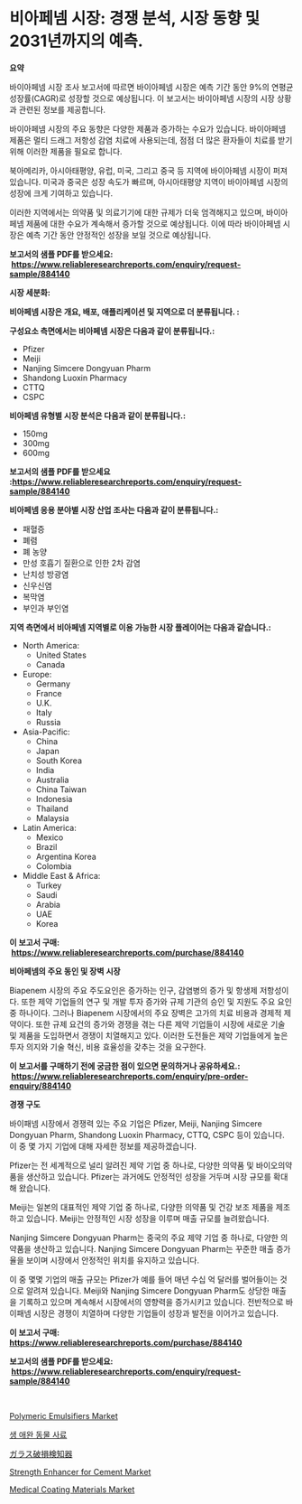 <p><h1>비아페넴 시장: 경쟁 분석, 시장 동향 및 2031년까지의 예측.</h1></p><p><strong>요약</strong></p>
<p><p>바이아페넴 시장 조사 보고서에 따르면 바이아페넴 시장은 예측 기간 동안 9%의 연평균 성장률(CAGR)로 성장할 것으로 예상됩니다. 이 보고서는 바이아페넴 시장의 시장 상황과 관련된 정보를 제공합니다.</p><p>바이아페넴 시장의 주요 동향은 다양한 제품과 증가하는 수요가 있습니다. 바이아페넴 제품은 멀티 드래그 저항성 감염 치료에 사용되는데, 점점 더 많은 환자들이 치료를 받기 위해 이러한 제품을 필요로 합니다.</p><p>북아메리카, 아시아태평양, 유럽, 미국, 그리고 중국 등 지역에 바이아페넴 시장이 퍼져 있습니다. 미국과 중국은 성장 속도가 빠르며, 아시아태평양 지역이 바이아페넴 시장의 성장에 크게 기여하고 있습니다.</p><p>이러한 지역에서는 의약품 및 의료기기에 대한 규제가 더욱 엄격해지고 있으며, 바이아페넴 제품에 대한 수요가 계속해서 증가할 것으로 예상됩니다. 이에 따라 바이아페넴 시장은 예측 기간 동안 안정적인 성장을 보일 것으로 예상됩니다.</p></p>
<p><strong>보고서의 샘플 PDF를 받으세요: &nbsp;<a href="https://www.reliableresearchreports.com/enquiry/request-sample/884140">https://www.reliableresearchreports.com/enquiry/request-sample/884140</a></strong></p>
<p><strong>시장 세분화:</strong></p>
<p><strong> 비아페넴 시장은 개요, 배포, 애플리케이션 및 지역으로 더 분류됩니다. :</strong></p>
<p><strong>구성요소 측면에서는 비아페넴 시장은 다음과 같이 분류됩니다.:</strong></p>
<p><ul><li>Pfizer</li><li>Meiji</li><li>Nanjing Simcere Dongyuan Pharm</li><li>Shandong Luoxin Pharmacy</li><li>CTTQ</li><li>CSPC</li></ul></p>
<p><strong> 비아페넴 유형별 시장 분석은 다음과 같이 분류됩니다.:</strong></p>
<p><ul><li>150mg</li><li>300mg</li><li>600mg</li></ul></p>
<p><strong>보고서의 샘플 PDF를 받으세요 :<a href="https://www.reliableresearchreports.com/enquiry/request-sample/884140">https://www.reliableresearchreports.com/enquiry/request-sample/884140</a></strong></p>
<p><strong> 비아페넴 응용 분야별 시장 산업 조사는 다음과 같이 분류됩니다.:</strong></p>
<p><ul><li>패혈증</li><li>폐렴</li><li>폐 농양</li><li>만성 호흡기 질환으로 인한 2차 감염</li><li>난치성 방광염</li><li>신우신염</li><li>복막염</li><li>부인과 부인염</li></ul></p>
<p><strong>지역 측면에서 비아페넴 지역별로 이용 가능한 시장 플레이어는 다음과 같습니다.:</strong></p>
<p><ul>
    <li>
        North America:
        <ul>
            <li>United States</li>
            <li>Canada</li>
        </ul>
    </li>
    <li>
        Europe:
        <ul>
            <li>Germany</li>
            <li>France</li>
            <li>U.K.</li>
            <li>Italy</li>
            <li>Russia</li>
        </ul>
    </li>
    <li>
        Asia-Pacific:
        <ul>
            <li>China</li>
            <li>Japan</li>
            <li>South Korea</li>
            <li>India</li>
            <li>Australia</li>
            <li>China Taiwan</li>
            <li>Indonesia</li>
            <li>Thailand</li>
            <li>Malaysia</li>
        </ul>
    </li>
    <li>
        Latin America:
        <ul>
            <li>Mexico</li>
            <li>Brazil</li>
            <li>Argentina Korea</li>
            <li>Colombia</li>
        </ul>
    </li>
    <li>
        Middle East & Africa:
        <ul>
            <li>Turkey</li>
            <li>Saudi</li>
            <li>Arabia</li>
            <li>UAE</li>
            <li>Korea</li>
        </ul>
    </li>
    </ul></p>
<p><strong>이 보고서 구매: &nbsp;<a href="https://www.reliableresearchreports.com/purchase/884140">https://www.reliableresearchreports.com/purchase/884140</a></strong></p>
<p><strong>비아페넴의 주요 동인 및 장벽 시장</strong></p>
<p><p>Biapenem 시장의 주요 주도요인은 증가하는 인구, 감염병의 증가 및 항생제 저항성이다. 또한 제약 기업들의 연구 및 개발 투자 증가와 규제 기관의 승인 및 지원도 주요 요인 중 하나이다. 그러나 Biapenem 시장에서의 주요 장벽은 고가의 치료 비용과 경제적 제약이다. 또한 규제 요건의 증가와 경쟁을 겪는 다른 제약 기업들이 시장에 새로운 기술 및 제품을 도입하면서 경쟁이 치열해지고 있다. 이러한 도전들은 제약 기업들에게 높은 투자 의지와 기술 혁신, 비용 효율성을 갖추는 것을 요구한다.</p></p>
<p><strong>이 보고서를 구매하기 전에 궁금한 점이 있으면 문의하거나 공유하세요.: &nbsp;<a href="https://www.reliableresearchreports.com/enquiry/pre-order-enquiry/884140">https://www.reliableresearchreports.com/enquiry/pre-order-enquiry/884140</a></strong></p>
<p><strong>경쟁 구도</strong></p>
<p><p>바이패넴 시장에서 경쟁력 있는 주요 기업은 Pfizer, Meiji, Nanjing Simcere Dongyuan Pharm, Shandong Luoxin Pharmacy, CTTQ, CSPC 등이 있습니다. 이 중 몇 가지 기업에 대해 자세한 정보를 제공하겠습니다.</p><p>Pfizer는 전 세계적으로 널리 알려진 제약 기업 중 하나로, 다양한 의약품 및 바이오의약품을 생산하고 있습니다. Pfizer는 과거에도 안정적인 성장을 거두며 시장 규모를 확대해 왔습니다.</p><p>Meiji는 일본의 대표적인 제약 기업 중 하나로, 다양한 의약품 및 건강 보조 제품을 제조하고 있습니다. Meiji는 안정적인 시장 성장을 이루며 매출 규모를 늘려왔습니다.</p><p>Nanjing Simcere Dongyuan Pharm는 중국의 주요 제약 기업 중 하나로, 다양한 의약품을 생산하고 있습니다. Nanjing Simcere Dongyuan Pharm는 꾸준한 매출 증가율을 보이며 시장에서 안정적인 위치를 유지하고 있습니다.</p><p>이 중 몇몇 기업의 매출 규모는 Pfizer가 예를 들어 매년 수십 억 달러를 벌어들이는 것으로 알려져 있습니다. Meiji와 Nanjing Simcere Dongyuan Pharm도 상당한 매출을 기록하고 있으며 계속해서 시장에서의 영향력을 증가시키고 있습니다. 전반적으로 바이패넴 시장은 경쟁이 치열하며 다양한 기업들이 성장과 발전을 이어가고 있습니다.</p></p>
<p><strong>이 보고서 구매: &nbsp; <a href="https://www.reliableresearchreports.com/purchase/884140">https://www.reliableresearchreports.com/purchase/884140</a></strong></p>
<p><strong>보고서의 샘플 PDF를 받으세요: &nbsp;<a href="https://www.reliableresearchreports.com/enquiry/request-sample/884140">https://www.reliableresearchreports.com/enquiry/request-sample/884140</a></strong><strong></strong></p>
<p>&nbsp;</p>
<p><p><a href="https://issuu.com/reportprime-2/docs/polymeric-emulsifiers-market-size-2030.pptx">Polymeric Emulsifiers Market</a></p><p><a href="https://github.com/vs019sa3m8x/Market-Research-Report-List-1/blob/main/71636451225.md">생 애완 동물 사료</a></p><p><a href="https://medium.com/@cielostamm/%E3%82%AC%E3%83%A9%E3%82%B9%E7%A0%B4%E6%90%8D%E6%A4%9C%E7%9F%A5%E5%99%A8%E5%B8%82%E5%A0%B4-%E7%AB%B6%E4%BA%89%E5%88%86%E6%9E%90-%E5%B8%82%E5%A0%B4%E5%8B%95%E5%90%91-2031%E5%B9%B4%E3%81%BE%E3%81%A7%E3%81%AE%E4%BA%88%E6%B8%AC-5b714ce73268">ガラス破損検知器</a></p><p><a href="https://issuu.com/reportprime-2/docs/strength-enhancer-for-cement-market-size-2030.pptx">Strength Enhancer for Cement Market</a></p><p><a href="https://github.com/gulaimolin/Market-Research-Report-List-3/blob/main/medical-coating-materials-market.md">Medical Coating Materials Market</a></p></p>